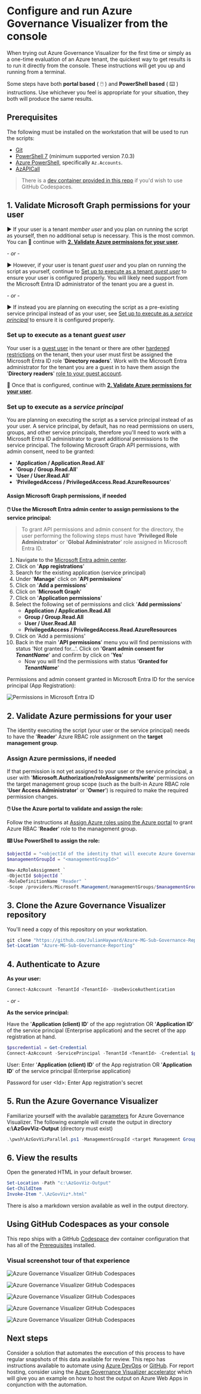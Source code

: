 
# Configure and run Azure Governance Visualizer from the console

When trying out Azure Governance Visualizer for the first time or simply as a one-time evaluation of an Azure tenant, the quickest way to get results is to run it directly from the console. These instructions will get you up and running from a terminal.

Some steps have both **portal based** ( :computer_mouse: ) and **PowerShell based** ( :keyboard: ) instructions. Use whichever you feel is appropriate for your situation, they both will produce the same results.

## Prerequisites

The following must be installed on the workstation that will be used to run the scripts:

- [Git](https://git-scm.com/downloads)
- [PowerShell 7](https://github.com/PowerShell/PowerShell#get-powershell) (minimum supported version 7.0.3)
- [Azure PowerShell](https://learn.microsoft.com/powershell/azure/install-azure-powershell), specifically `Az.Accounts`.
- [AzAPICall](https://github.com/JulianHayward/AzAPICall#get--set-azapicall-powershell-module)

> There is a [dev container provided in this repo](#using-github-codespaces-as-your-console) if you'd wish to use GitHub Codespaces.

## 1. Validate Microsoft Graph permissions for your user

:arrow_forward: If your user is a tenant _member user_ and you plan on running the script as yourself, then no additional setup is necessary. This is the most common. You can :arrow_down_small: continue with [**2. Validate Azure permissions for your user**](#2-validate-azure-permissions-for-your-user).

_- or -_

:arrow_forward: However, if your user is tenant _guest user_ and you plan on running the script as yourself, continue to [Set up to execute as a tenant _guest user_](#set-up-to-execute-as-a-tenant-guest-user) to ensure your user is configured properly. You will likely need support from the Microsoft Entra ID administrator of the tenant you are a guest in.

_- or -_

:arrow_forward: If instead you are planning on executing the script as a pre-existing service principal instead of as your user, see [Set up to execute as a _service principal_](#set-up-to-execute-as-a-service-principal) to ensure it is configured properly.

### Set up to execute as a tenant _guest user_

Your user is a [guest user](https://learn.microsoft.com/entra/fundamentals/users-default-permissions#compare-member-and-guest-default-permissions) in the tenant or there are other [hardened restrictions](https://learn.microsoft.com/entra/identity/users/users-restrict-guest-permissions) on the tenant, then your user must first be assigned the Microsoft Entra ID role '**Directory readers**'. Work with the Microsoft Entra administrator for the tenant you are a guest in to have them assign the '**Directory readers**' [role to your guest account](https://learn.microsoft.com/entra/identity/role-based-access-control/manage-roles-portal).

:arrow_down_small: Once that is configured, continue with [**2. Validate Azure permissions for your user**](#2-validate-azure-permissions-for-your-user).

### Set up to execute as a _service principal_

You are planning on executing the script as a service principal instead of as your user. A service principal, by default, has no read permissions on users, groups, and other service principals, therefore you'll need to work with a Microsoft Entra ID administrator to grant additional permissions to the service principal. The following Microsoft Graph API permissions, with admin consent, need to be granted:

- '**Application / Application.Read.All**'
- '**Group / Group.Read.All**'
- '**User / User.Read.All**'
- '**PrivilegedAccess / PrivilegedAccess.Read.AzureResources**'

#### Assign Microsoft Graph permissions, if needed

**:computer_mouse: Use the Microsoft Entra admin center to assign permissions to the service principal:**

> To grant API permissions and admin consent for the directory, the user performing the following steps must have '**Privileged Role Administrator**' or '**Global Administrator**' role assigned in Microsoft Entra ID.

1. Navigate to the [Microsoft Entra admin center](https://entra.microsoft.com/).
1. Click on '**App registrations**'
1. Search for the existing application (service principal)
1. Under '**Manage**' click on '**API permissions**'
1. Click on '**Add a permissions**'
1. Click on '**Microsoft Graph**'
1. Click on '**Application permissions**'
1. Select the following set of permissions and click '**Add permissions**'
   - **Application / Application.Read.All**
   - **Group / Group.Read.All**
   - **User / User.Read.All**
   - **PrivilegedAccess / PrivilegedAccess.Read.AzureResources**
1. Click on 'Add a permissions'
1. Back in the main '**API permissions**' menu you will find permissions with status 'Not granted for...'. Click on '**Grant admin consent for _TenantName_**' and confirm by click on '**Yes**'
   - Now you will find the permissions with status '**Granted for _TenantName_**'

Permissions and admin consent granted in Microsoft Entra ID for the service principal (App Registration):

![Permissions in Microsoft Entra ID](../img/aadpermissionsportal_4.jpg)

## 2. Validate Azure permissions for your user

The identity executing the script (your user or the service principal) needs to have the '**Reader**' Azure RBAC role assignment on the **target management group**.

### Assign Azure permissions, if needed

If that permission is not yet assigned to your user or the service principal, a user with '**Microsoft.Authorization/roleAssignments/write**' permissions on the target management group scope (such as the built-in Azure RBAC role '**User Access Administrator**' or '**Owner**') is required to make the required permission changes.

**:computer_mouse: Use the Azure portal to validate and assign the role:**

Follow the instructions at [Assign Azure roles using the Azure portal](https://learn.microsoft.com/azure/role-based-access-control/role-assignments-portal) to grant Azure RBAC '**Reader**' role to the management group.

**:keyboard: Use PowerShell to assign the role:**

```powershell
$objectId = "<objectId of the identity that will execute Azure Governance Visualizer>"
$managementGroupId = "<managementGroupId>"

New-AzRoleAssignment `
-ObjectId $objectId `
-RoleDefinitionName "Reader" `
-Scope /providers/Microsoft.Management/managementGroups/$managementGroupId
```

## 3. Clone the Azure Governance Visualizer repository

You'll need a copy of this repository on your workstation.

```powershell
git clone "https://github.com/JulianHayward/Azure-MG-Sub-Governance-Reporting.git"
Set-Location "Azure-MG-Sub-Governance-Reporting"
```

## 4. Authenticate to Azure

**As your user:**

```powershell
Connect-AzAccount -TenantId <TenantId> -UseDeviceAuthentication
```

_- or -_

**As the service principal:**

Have the '**Application (client) ID**' of the app registration OR '**Application ID**' of the service principal (Enterprise application) and the secret of the app registration at hand.

```powershell
$pscredential = Get-Credential
Connect-AzAccount -ServicePrincipal -TenantId <TenantId> -Credential $pscredential
```

User: Enter '**Application (client) ID**' of the App registration OR '**Application ID**' of the service principal (Enterprise application)

Password for user \<Id\>: Enter App registration's secret

## 5. Run the Azure Governance Visualizer

Familiarize yourself with the available [parameters](../README.md#parameters) for Azure Governance Visualizer. The following example will create the output in directory **c:\AzGovViz-Output** (directory must exist)

```powershell
.\pwsh\AzGovVizParallel.ps1 -ManagementGroupId <target Management Group Id> -OutputPath "c:\AzGovViz-Output"
```

## 6. View the results

Open the generated HTML in your default browser.

```powershell
Set-Location -Path "c:\AzGovViz-Output"
Get-ChildItem
Invoke-Item ".\AzGovViz*.html"
```

There is also a markdown version available as well in the output directory.

## Using GitHub Codespaces as your console

This repo ships with a GitHub [Codespace](https://docs.github.com/codespaces/getting-started/quickstart) dev container configuration that has all of the [Prerequisites](#prerequisites) installed.

### Visual screenshot tour of that experience

![Azure Governance Visualizer GitHub Codespaces](../img/codespaces0.png)

![Azure Governance Visualizer GitHub Codespaces](../img/codespaces1.png)

![Azure Governance Visualizer GitHub Codespaces](../img/codespaces2.png)

![Azure Governance Visualizer GitHub Codespaces](../img/codespaces3.png)

![Azure Governance Visualizer GitHub Codespaces](../img/codespaces4.png)

## Next steps

Consider a solution that automates the execution of this process to have regular snapshots of this data available for review. This repo has instructions available to automate using [Azure DevOps](azure-devops.md) or [GitHub](github.md). For report hosting, consider using the [Azure Governance Visualizer accelerator](https://github.com/Azure/Azure-Governance-Visualizer-Accelerator) which will give you an example on how to host the output on Azure Web Apps in conjunction with the automation.
